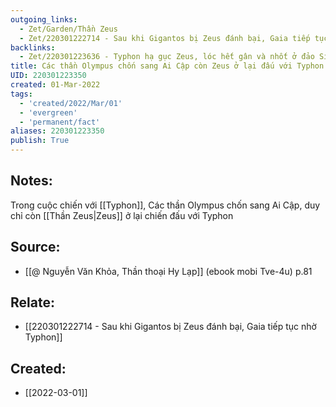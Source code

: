 ```yaml
---
outgoing_links:
  - Zet/Garden/Thần Zeus
  - Zet/220301222714 - Sau khi Gigantos bị Zeus đánh bại, Gaia tiếp tục nhờ Typhon
backlinks:
  - Zet/220301223636 - Typhon hạ gục Zeus, lóc hết gân và nhốt ở đảo Sicile
title: Các thần Olympus chốn sang Ai Cập còn Zeus ở lại đấu với Typhon
UID: 220301223350
created: 01-Mar-2022
tags:
  - 'created/2022/Mar/01'
  - 'evergreen'
  - 'permanent/fact'
aliases: 220301223350
publish: True
---
```

## Notes:
Trong cuộc chiến với [[Typhon]], Các thần Olympus chốn sang Ai Cập, duy chỉ còn [[Thần Zeus|Zeus]] ở lại chiến đấu với Typhon

## Source:
- [[@ Nguyễn Văn Khỏa, Thần thoại Hy Lạp]] (ebook mobi Tve-4u) p.81

## Relate:
- [[220301222714 - Sau khi Gigantos bị Zeus đánh bại, Gaia tiếp tục nhờ Typhon]]
## Created:
- [[2022-03-01]]
